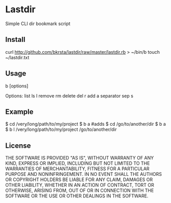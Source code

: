 Lastdir
=======
Simple CLI dir bookmark script

Install
-------
  curl http://github.com/bkrsta/lastdir/raw/master/lastdir.rb > ~/bin/b
  touch ~/lastdir.txt

Usage
-----

  b [options]

  Options:
    list ls l
    remove rm delete del r
    add a
    separator sep s

Example
-------
  $ cd /very/long/path/to/my/project
  $ b a  #adds
  $ cd /go/to/another/dir
  $ b a
  $ b l
    /very/long/path/to/my/project
    /go/to/another/dir


License
-------
THE SOFTWARE IS PROVIDED "AS IS", WITHOUT WARRANTY OF ANY KIND,
EXPRESS OR IMPLIED, INCLUDING BUT NOT LIMITED TO THE WARRANTIES OF
MERCHANTABILITY, FITNESS FOR A PARTICULAR PURPOSE AND
NONINFRINGEMENT. IN NO EVENT SHALL THE AUTHORS OR COPYRIGHT HOLDERS BE
LIABLE FOR ANY CLAIM, DAMAGES OR OTHER LIABILITY, WHETHER IN AN ACTION
OF CONTRACT, TORT OR OTHERWISE, ARISING FROM, OUT OF OR IN CONNECTION
WITH THE SOFTWARE OR THE USE OR OTHER DEALINGS IN THE SOFTWARE.
